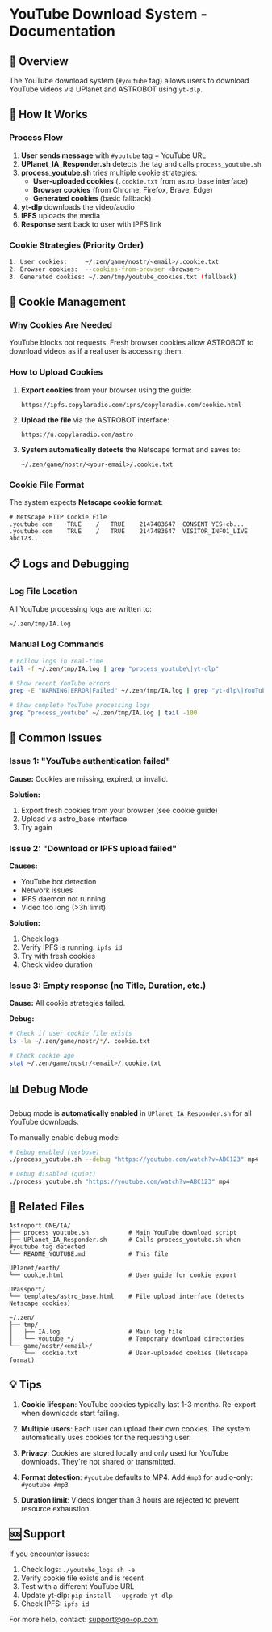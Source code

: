 # YouTube Download System - Documentation

## 🎯 Overview

The YouTube download system (`#youtube` tag) allows users to download YouTube videos via UPlanet and ASTROBOT using `yt-dlp`.

## 🔧 How It Works

### Process Flow

1. **User sends message** with `#youtube` tag + YouTube URL
2. **UPlanet_IA_Responder.sh** detects the tag and calls `process_youtube.sh`
3. **process_youtube.sh** tries multiple cookie strategies:
   - **User-uploaded cookies** (`.cookie.txt` from astro_base interface)
   - **Browser cookies** (from Chrome, Firefox, Brave, Edge)
   - **Generated cookies** (basic fallback)
4. **yt-dlp** downloads the video/audio
5. **IPFS** uploads the media
6. **Response** sent back to user with IPFS link

### Cookie Strategies (Priority Order)

```bash
1. User cookies:     ~/.zen/game/nostr/<email>/.cookie.txt
2. Browser cookies:  --cookies-from-browser <browser>
3. Generated cookies: ~/.zen/tmp/youtube_cookies.txt (fallback)
```

## 🍪 Cookie Management

### Why Cookies Are Needed

YouTube blocks bot requests. Fresh browser cookies allow ASTROBOT to download videos as if a real user is accessing them.

### How to Upload Cookies

1. **Export cookies** from your browser using the guide:
   ```
   https://ipfs.copylaradio.com/ipns/copylaradio.com/cookie.html
   ```

2. **Upload the file** via the ASTROBOT interface:
   ```
   https://u.copylaradio.com/astro
   ```

3. **System automatically detects** the Netscape format and saves to:
   ```
   ~/.zen/game/nostr/<your-email>/.cookie.txt
   ```

### Cookie File Format

The system expects **Netscape cookie format**:

```
# Netscape HTTP Cookie File
.youtube.com	TRUE	/	TRUE	2147483647	CONSENT	YES+cb...
.youtube.com	TRUE	/	TRUE	2147483647	VISITOR_INFO1_LIVE	abc123...
```

## 📋 Logs and Debugging

### Log File Location

All YouTube processing logs are written to:
```bash
~/.zen/tmp/IA.log
```

### Manual Log Commands

```bash
# Follow logs in real-time
tail -f ~/.zen/tmp/IA.log | grep "process_youtube\|yt-dlp"

# Show recent YouTube errors
grep -E "WARNING|ERROR|Failed" ~/.zen/tmp/IA.log | grep "yt-dlp\|YouTube" | tail -20

# Show complete YouTube processing logs
grep "process_youtube" ~/.zen/tmp/IA.log | tail -100
```

## 🐛 Common Issues

### Issue 1: "YouTube authentication failed"

**Cause:** Cookies are missing, expired, or invalid.

**Solution:**
1. Export fresh cookies from your browser (see cookie guide)
2. Upload via astro_base interface
3. Try again

### Issue 2: "Download or IPFS upload failed"

**Causes:**
- YouTube bot detection
- Network issues
- IPFS daemon not running
- Video too long (>3h limit)

**Solution:**
1. Check logs
2. Verify IPFS is running: `ipfs id`
3. Try with fresh cookies
4. Check video duration

### Issue 3: Empty response (no Title, Duration, etc.)

**Cause:** All cookie strategies failed.

**Debug:**
```bash
# Check if user cookie file exists
ls -la ~/.zen/game/nostr/*/. cookie.txt

# Check cookie age
stat ~/.zen/game/nostr/<email>/.cookie.txt

```

## 📊 Debug Mode

Debug mode is **automatically enabled** in `UPlanet_IA_Responder.sh` for all YouTube downloads.

To manually enable debug mode:

```bash
# Debug enabled (verbose)
./process_youtube.sh --debug "https://youtube.com/watch?v=ABC123" mp4

# Debug disabled (quiet)
./process_youtube.sh "https://youtube.com/watch?v=ABC123" mp4
```

## 🔗 Related Files

```
Astroport.ONE/IA/
├── process_youtube.sh           # Main YouTube download script
├── UPlanet_IA_Responder.sh      # Calls process_youtube.sh when #youtube tag detected
└── README_YOUTUBE.md            # This file

UPlanet/earth/
└── cookie.html                  # User guide for cookie export

UPassport/
└── templates/astro_base.html    # File upload interface (detects Netscape cookies)

~/.zen/
├── tmp/
│   ├── IA.log                   # Main log file
│   └── youtube_*/               # Temporary download directories
└── game/nostr/<email>/
    └── .cookie.txt              # User-uploaded cookies (Netscape format)
```

## 💡 Tips

1. **Cookie lifespan**: YouTube cookies typically last 1-3 months. Re-export when downloads start failing.

2. **Multiple users**: Each user can upload their own cookies. The system automatically uses cookies for the requesting user.

3. **Privacy**: Cookies are stored locally and only used for YouTube downloads. They're not shared or transmitted.

4. **Format detection**: `#youtube` defaults to MP4. Add `#mp3` for audio-only: `#youtube #mp3`

5. **Duration limit**: Videos longer than 3 hours are rejected to prevent resource exhaustion.

## 🆘 Support

If you encounter issues:

1. Check logs: `./youtube_logs.sh -e`
2. Verify cookie file exists and is recent
3. Test with a different YouTube URL
4. Update yt-dlp: `pip install --upgrade yt-dlp`
5. Check IPFS: `ipfs id`

For more help, contact: support@qo-op.com

